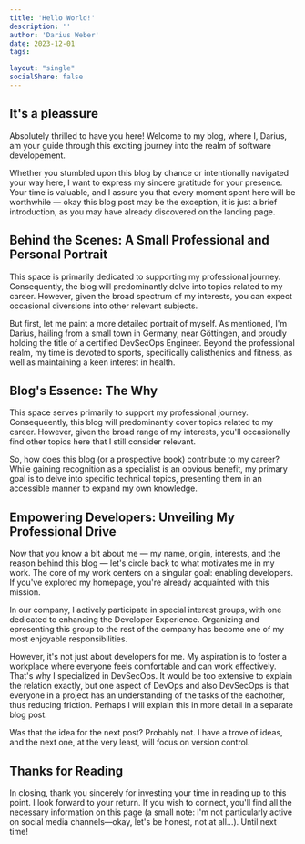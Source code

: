 ```yaml
---
title: 'Hello World!'
description: ''
author: 'Darius Weber'
date: 2023-12-01
tags:

layout: "single"
socialShare: false
---
```


## It's a pleassure

Absolutely thrilled to have you here! Welcome to my blog, where I, Darius, am your guide through this exciting journey into the realm of software developement.

Whether you stumbled upon this blog by chance or intentionally navigated your way here, I want to express my sincere gratitude for your presence. Your time is valuable, and I assure you that every moment spent here will be worthwhile — okay this blog post may be the exception, it is just a brief introduction, as you may have already discovered on the landing page.

## Behind the Scenes: A Small Professional and Personal Portrait

This space is primarily dedicated to supporting my professional journey. Consequently, the blog will predominantly delve into topics related to my career. However, given the broad spectrum of my interests, you can expect occasional diversions into other relevant subjects.

But first, let me paint a more detailed portrait of myself. As mentioned, I'm Darius, hailing from a small town in Germany, near Göttingen, and proudly holding the title of a certified DevSecOps Engineer. Beyond the professional realm, my time is devoted to sports, specifically calisthenics and fitness, as well as maintaining a keen interest in health.

## Blog's Essence: The Why

This space serves primarily to support my professional journey. Consequeently, this blog will predominantly cover topics related to my career. However, given the broad range of my interests, you'll occasionally find other topics here that I still consider relevant.

So, how does this blog (or a prospective book) contribute to my career? While gaining recognition as a specialist is an obvious benefit, my primary goal is to delve into specific technical topics, presenting them in an accessible manner to expand my own knowledge.

## Empowering Developers: Unveiling My Professional Drive

Now that you know a bit about me — my name, origin, interests, and the reason behind this blog — let's circle back to what motivates me in my work. 
The core of my work centers on a singular goal: enabling developers. If you've explored my homepage, you're already acquainted with this mission.

In our company, I actively participate in special interest groups, with one dedicated to enhancing the Developer Experience. Organizing and epresenting this group to the rest of the company has become one of my most enjoyable responsibilities.

However, it's not just about developers for me. My aspiration is to foster a workplace where everyone feels comfortable and can work effectively. That's why I specialized in DevSecOps. It would be too extensive to explain the relation exactly, but one aspect of DevOps and also DevSecOps is that everyone in a project has an understanding of the tasks of the eachother, thus reducing friction. Perhaps I will explain this in more detail in a separate blog post.

Was that the idea for the next post? Probably not. I have a trove of ideas, and the next one, at the very least, will focus on version control.

## Thanks for Reading

In closing, thank you sincerely for investing your time in reading up to this point. I look forward to your return. If you wish to connect, you'll find all the necessary information on this page (a small note: I'm not particularly active on social media channels—okay, let's be honest, not at all...). Until next time!

